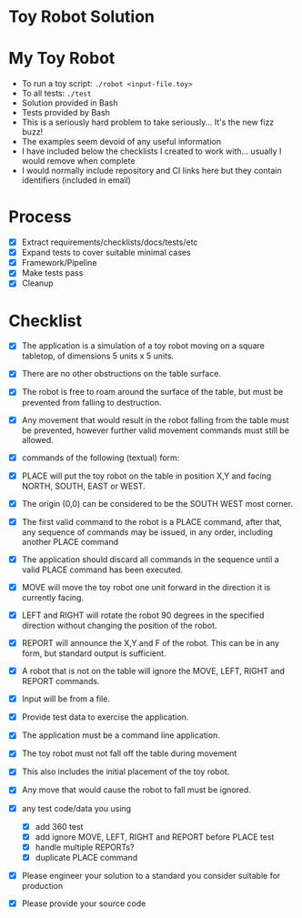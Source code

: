 Toy Robot Solution
==================

# My Toy Robot
- To run a toy script: ```./robot <input-file.toy>```
- To all tests: ```./test```
- Solution provided in Bash
- Tests provided by Bash
- This is a seriously hard problem to take seriously... It's the new fizz buzz!
- The examples seem devoid of any useful information
- I have included below the checklists I created to work with... usually I would remove when complete
- I would normally include repository and CI links here but they contain identifiers (included in email)

# Process
- [x] Extract requirements/checklists/docs/tests/etc
- [x] Expand tests to cover suitable minimal cases
- [x] Framework/Pipeline
- [x] Make tests pass
- [x] Cleanup

# Checklist
- [x] The application is a simulation of a toy robot moving on a square tabletop, of dimensions 5 units x 5 units.
- [x] There are no other obstructions on the table surface.
- [x] The robot is free to roam around the surface of the table, but must be prevented from falling to destruction.
- [x] Any movement that would result in the robot falling from the table must be prevented, however further valid movement commands must still be allowed.

- [x] commands of the following (textual) form:
- [x] PLACE will put the toy robot on the table in position X,Y and facing NORTH, SOUTH, EAST or WEST.
- [x] The origin (0,0) can be considered to be the SOUTH WEST most corner.
- [x] The first valid command to the robot is a PLACE command, after that, any sequence of commands may be issued, in any order, including another PLACE command
- [x] The application should discard all commands in the sequence until a valid PLACE command has been executed.
- [x] MOVE will move the toy robot one unit forward in the direction it is currently facing.
- [x] LEFT and RIGHT will rotate the robot 90 degrees in the specified direction without changing the position of the robot.
- [x] REPORT will announce the X,Y and F of the robot. This can be in any form, but standard output is sufficient.

- [x] A robot that is not on the table will ignore the MOVE, LEFT, RIGHT and REPORT commands.
- [x] Input will be from a file.
- [x] Provide test data to exercise the application.
- [x] The application must be a command line application.

- [x] The toy robot must not fall off the table during movement
- [x] This also includes the initial placement of the toy robot.
- [x] Any move that would cause the robot to fall must be ignored.

- [x] any test code/data you using
  - [x] add 360 test
  - [x] add ignore MOVE, LEFT, RIGHT and REPORT before PLACE test
  - [x] handle multiple REPORTs?
  - [x] duplicate PLACE command
- [x] Please engineer your solution to a standard you consider suitable for production
- [x] Please provide your source code
